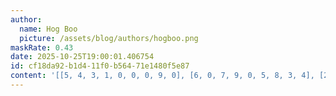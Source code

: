 ```yaml
---
author:
  name: Hog Boo
  picture: /assets/blog/authors/hogboo.png
maskRate: 0.43
date: 2025-10-25T19:00:01.406754
id: cf18da92-b1d4-11f0-b564-71e1480f5e87
content: '[[5, 4, 3, 1, 0, 0, 0, 9, 0], [6, 0, 7, 9, 0, 5, 8, 3, 4], [2, 9, 8, 0, 4, 0, 6, 5, 0], [0, 6, 0, 2, 8, 0, 1, 0, 9], [0, 0, 1, 0, 5, 0, 0, 0, 3], [3, 0, 2, 7, 0, 0, 4, 0, 0], [0, 2, 0, 8, 0, 9, 5, 0, 0], [0, 3, 0, 5, 1, 6, 0, 0, 8], [0, 5, 9, 4, 7, 2, 3, 1, 6]]'
---
```

